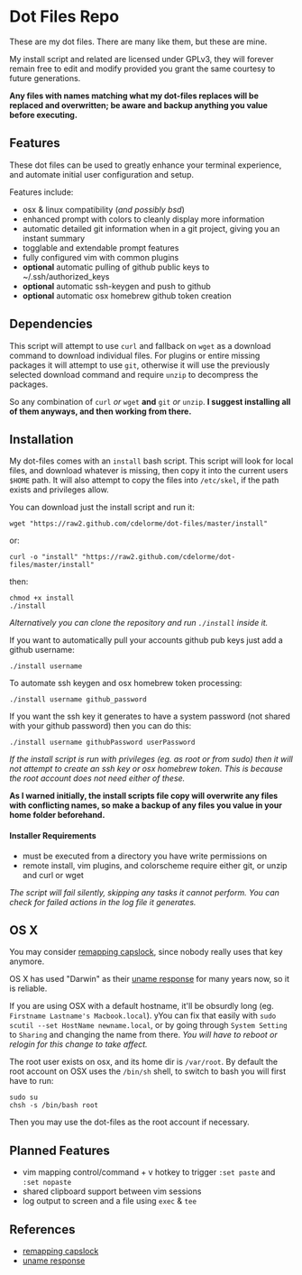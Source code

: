 
# Dot Files Repo

These are my dot files.  There are many like them, but these are mine.

My install script and related are licensed under GPLv3, they will forever remain free to edit and modify provided you grant the same courtesy to future generations.

**Any files with names matching what my dot-files replaces will be replaced and overwritten; be aware and backup anything you value before executing.**


## Features

These dot files can be used to greatly enhance your terminal experience, and automate initial user configuration and setup.

Features include:

- osx & linux compatibility (_and possibly bsd_)
- enhanced prompt with colors to cleanly display more information
- automatic detailed git information when in a git project, giving you an instant summary
- togglable and extendable prompt features
- fully configured vim with common plugins
- **optional** automatic pulling of github public keys to ~/.ssh/authorized_keys
- **optional** automatic ssh-keygen and push to github
- **optional** automatic osx homebrew github token creation


## Dependencies

This script will attempt to use `curl` and fallback on `wget` as a download command to download individual files.  For plugins or entire missing packages it will attempt to use `git`, otherwise it will use the previously selected download command and require `unzip` to decompress the packages.

So any combination of `curl` _or_ `wget` **and** `git` _or_ `unzip`.  **I suggest installing all of them anyways, and then working from there.**


## Installation

My dot-files comes with an `install` bash script.  This script will look for local files, and download whatever is missing, then copy it into the current users `$HOME` path.  It will also attempt to copy the files into `/etc/skel`, if the path exists and privileges allow.

You can download just the install script and run it:

    wget "https://raw2.github.com/cdelorme/dot-files/master/install"

or:

    curl -o "install" "https://raw2.github.com/cdelorme/dot-files/master/install"

then:

    chmod +x install
    ./install

_Alternatively you can clone the repository and run `./install` inside it._


If you want to automatically pull your accounts github pub keys just add a github username:

    ./install username

To automate ssh keygen and osx homebrew token processing:

    ./install username github_password

If you want the ssh key it generates to have a system password (not shared with your github password) then you can do this:

    ./install username githubPassword userPassword


_If the install script is run with privileges (eg. as root or from sudo) then it will not attempt to create an ssh key or osx homebrew token.  This is because the root account does not need either of these._

**As I warned initially, the install scripts file copy will overwrite any files with conflicting names, so make a backup of any files you value in your home folder beforehand.**


#### Installer Requirements

- must be executed from a directory you have write permissions on
- remote install, vim plugins, and colorscheme require either git, or unzip and curl or wget

_The script will fail silently, skipping any tasks it cannot perform.  You can check for failed actions in the log file it generates._


## OS X

You may consider [remapping capslock](http://c2.com/cgi/wiki?RemapCapsLock), since nobody really uses that key anymore.

OS X has used "Darwin" as their [uname response](http://en.wikipedia.org/wiki/Uname) for many years now, so it is reliable.

If you are using OSX with a default hostname, it'll be obsurdly long (eg. `Firstname Lastname's Macbook.local`).  yYou can fix that easily with `sudo scutil --set HostName newname.local`, or by going through `System Setting` to `Sharing` and changing the name from there.  _You will have to reboot or relogin for this change to take affect._

The root user exists on osx, and its home dir is `/var/root`.  By default the root account on OSX uses the `/bin/sh` shell, to switch to bash you will first have to run:

    sudo su
    chsh -s /bin/bash root

Then you may use the dot-files as the root account if necessary.


## Planned Features

- vim mapping control/command + v hotkey to trigger `:set paste` and `:set nopaste`
- shared clipboard support between vim sessions
- log output to screen and a file using `exec` & `tee`


## References

- [remapping capslock](http://c2.com/cgi/wiki?RemapCapsLock)
- [uname response](http://en.wikipedia.org/wiki/Uname)